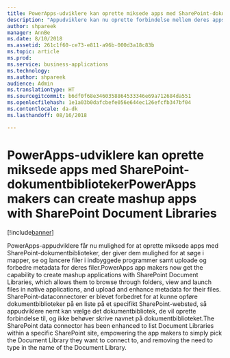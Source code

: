 ```yaml
---
title: PowerApps-udviklere kan oprette miksede apps med SharePoint-dokumentbiblioteker
description: "Appudviklere kan nu oprette forbindelse mellem deres apps og SharePoint-biblioteker for at oprette miksede apps, der giver appbrugere mulighed for at søge i mapper, se filer og redigere metadata på både mobilenheder og internettet."
author: shpareek
manager: AnnBe
ms.date: 8/10/2018
ms.assetid: 261c1f60-ce73-e811-a96b-000d3a18c83b
ms.topic: article
ms.prod: 
ms.service: business-applications
ms.technology: 
ms.author: shpareek
audience: Admin
ms.translationtype: HT
ms.sourcegitcommit: b6df0f68e3460358864533346e69a712684da551
ms.openlocfilehash: 1e1a03b0dafcbefe056e644ec126efcfb347bf04
ms.contentlocale: da-dk
ms.lasthandoff: 08/16/2018

---
```

# <a name="powerapps-makers-can-create-mashup-apps-with-sharepoint-document-libraries"></a><span data-ttu-id="d2305-103">PowerApps-udviklere kan oprette miksede apps med SharePoint-dokumentbiblioteker</span><span class="sxs-lookup"><span data-stu-id="d2305-103">PowerApps makers can create mashup apps with SharePoint Document Libraries</span></span>


[!include[banner](../../includes/banner.md)]

<span data-ttu-id="d2305-104">PowerApps-appudviklere får nu mulighed for at oprette miksede apps med SharePoint-dokumentbiblioteker, der giver dem mulighed for at søge i mapper, se og lancere filer i indbyggede programmer samt uploade og forbedre metadata for deres filer.</span><span class="sxs-lookup"><span data-stu-id="d2305-104">PowerApps app makers now get the capability to create mashup applications with SharePoint Document Libraries, which allows them to browse through folders, view and launch files in native applications, and upload and enhance metadata for their files.</span></span> <span data-ttu-id="d2305-105">SharePoint-dataconnectorer er blevet forbedret for at kunne opføre dokumentbiblioteker på en liste på et specifikt SharePoint-websted, så appudviklere nemt kan vælge det dokumentbibliotek, de vil oprette forbindelse til, og ikke behøver skrive navnet på dokumentbiblioteket.</span><span class="sxs-lookup"><span data-stu-id="d2305-105">The SharePoint data connector has been enhanced to list Document Libraries within a specific SharePoint site, empowering the app makers to simply pick the Document Library they want to connect to, and removing the need to type in the name of the Document Library.</span></span>

